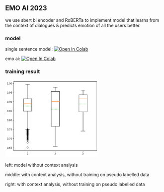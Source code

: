 ## EMO AI 2023

we use sbert bi encoder and RoBERTa to implement model that learns from the context of dialogues & predicts emotion of all the users better.

### model

single sentence model:   <a target="_blank" id="bt" href = "https://colab.research.google.com/github/Kelvinthedrugger/-AI-/blob/main/emo_nbs/CODE_EXAMPLE_TO_PUSH/EMO_AI_context_model/Gradual_unfreeze_example.ipynb"><img src="https://colab.research.google.com/assets/colab-badge.svg" alt="Open In Colab"></a>

emo ai:   <a target="_blank" id="bt" href = "https://colab.research.google.com/github/Kelvinthedrugger/EmoAI2023/blob/master/Emo_ai_2023_on_github.ipynb"><img src="https://colab.research.google.com/assets/colab-badge.svg" alt="Open In Colab"></a>


### training result

<img src="https://github.com/Kelvinthedrugger/EmoAI2023/blob/master/assets/single_vs_roberta_vs_with_pseudo.png" width="300" height="250">

left: model without context analysis

middle: with context analysis, without training on pseudo labelled data

right: with context analysis, without training on pseudo labelled data

